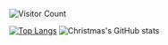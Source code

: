 ![Visitor Count](https://profile-counter.glitch.me/Christmas/count.svg)

[![Top Langs](https://github-readme-stats.vercel.app/api/top-langs/?username=Christmas&layout=compact)](https://github.com/Christmas/github-readme-stats)
![Christmas's GitHub stats](https://github-readme-stats.vercel.app/api?username=Christmas&show_icons=true&theme=tokyonight)
